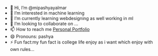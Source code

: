 - 👋 Hi, I’m @mipashyayalmar
- 👀 I’m interested in machine learning
- 🌱 I’m currently learning webdesigning as well working in ml
- 💞️ I’m looking to collaborate on ...
- 📫 How to reach me [Personal Portfolio](https://mipashyayalmar.github.io/-Profile-data/)
- 😄 Pronouns: pashya
- ⚡ Fun fact:my fun fact is college life enjoy as i want which enjoy with own rules...

<!---
mipashyayalmar/mipashyayalmar is a ✨ special ✨ repository because its `README.md` (this file) appears on your GitHub profile.
You can click the Preview link to take a look at your changes.
--->
